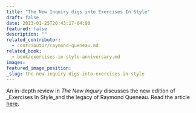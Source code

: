 ```yaml
---
title: "The New Inquiry digs into Exercises In Style"
draft: false
date: 2013-01-25T20:43:17-04:00
featured: false
description: ""
related_contributor:
  - contributor/raymond-queneau.md
related_book:
  - book/exercises-in-style-anniversary.md
images:
featured_image_position: 
_slug: the-new-inquiry-digs-into-exercises-in-style
---
```


An in-depth review in _The New Inquiry_ discusses the new edition of _Exercises In Style_and the legacy of Raymond Queneau. Read the article [<u>here</u>](http://thenewinquiry.com/essays/exorcisms-in-style/).

